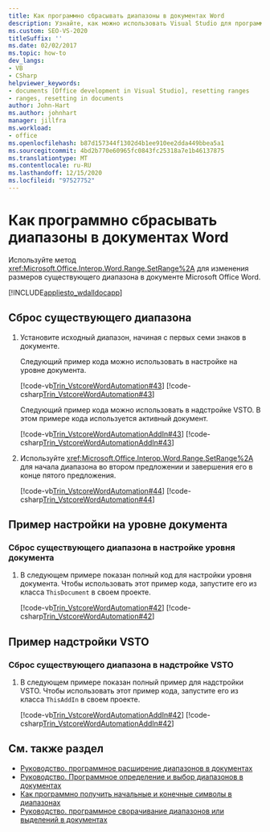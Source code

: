 ```yaml
---
title: Как программно сбрасывать диапазоны в документах Word
description: Узнайте, как можно использовать Visual Studio для программного изменения размера существующего диапазона в документе Microsoft Word.
ms.custom: SEO-VS-2020
titleSuffix: ''
ms.date: 02/02/2017
ms.topic: how-to
dev_langs:
- VB
- CSharp
helpviewer_keywords:
- documents [Office development in Visual Studio], resetting ranges
- ranges, resetting in documents
author: John-Hart
ms.author: johnhart
manager: jillfra
ms.workload:
- office
ms.openlocfilehash: b87d157344f1302d4b1ee910ee2dda449bbea5a1
ms.sourcegitcommit: 4bd2b770e60965fc0843fc25318a7e1b46137875
ms.translationtype: MT
ms.contentlocale: ru-RU
ms.lasthandoff: 12/15/2020
ms.locfileid: "97527752"
---
```

# <a name="how-to-programmatically-reset-ranges-in-word-documents"></a>Как программно сбрасывать диапазоны в документах Word
  Используйте метод <xref:Microsoft.Office.Interop.Word.Range.SetRange%2A> для изменения размеров существующего диапазона в документе Microsoft Office Word.

 [!INCLUDE[appliesto_wdalldocapp](../vsto/includes/appliesto-wdalldocapp-md.md)]

## <a name="to-reset-an-existing-range"></a>Сброс существующего диапазона

1. Установите исходный диапазон, начиная с первых семи знаков в документе.

     Следующий пример кода можно использовать в настройке на уровне документа.

     [!code-vb[Trin_VstcoreWordAutomation#43](../vsto/codesnippet/VisualBasic/Trin_VstcoreWordAutomationVB/ThisDocument.vb#43)]
     [!code-csharp[Trin_VstcoreWordAutomation#43](../vsto/codesnippet/CSharp/Trin_VstcoreWordAutomationCS/ThisDocument.cs#43)]

     Следующий пример кода можно использовать в надстройке VSTO. В этом примере кода используется активный документ.

     [!code-vb[Trin_VstcoreWordAutomationAddIn#43](../vsto/codesnippet/VisualBasic/Trin_VstcoreWordAutomationAddIn/ThisAddIn.vb#43)]
     [!code-csharp[Trin_VstcoreWordAutomationAddIn#43](../vsto/codesnippet/CSharp/Trin_VstcoreWordAutomationAddIn/ThisAddIn.cs#43)]

2. Используйте <xref:Microsoft.Office.Interop.Word.Range.SetRange%2A> для начала диапазона во втором предложении и завершения его в конце пятого предложения.

     [!code-vb[Trin_VstcoreWordAutomation#44](../vsto/codesnippet/VisualBasic/Trin_VstcoreWordAutomationVB/ThisDocument.vb#44)]
     [!code-csharp[Trin_VstcoreWordAutomation#44](../vsto/codesnippet/CSharp/Trin_VstcoreWordAutomationCS/ThisDocument.cs#44)]

## <a name="document-level-customization-example"></a>Пример настройки на уровне документа

### <a name="to-reset-an-existing-range-in-a-document-level-customization"></a>Сброс существующего диапазона в настройке уровня документа

1. В следующем примере показан полный код для настройки уровня документа. Чтобы использовать этот пример кода, запустите его из класса `ThisDocument` в своем проекте.

     [!code-vb[Trin_VstcoreWordAutomation#42](../vsto/codesnippet/VisualBasic/Trin_VstcoreWordAutomationVB/ThisDocument.vb#42)]
     [!code-csharp[Trin_VstcoreWordAutomation#42](../vsto/codesnippet/CSharp/Trin_VstcoreWordAutomationCS/ThisDocument.cs#42)]

## <a name="vsto-add-in-example"></a>Пример надстройки VSTO

### <a name="to-reset-an-existing-range-in-a-vsto-add-in"></a>Сброс существующего диапазона в надстройке VSTO

1. В следующем примере показан полный пример для надстройки VSTO. Чтобы использовать этот пример кода, запустите его из класса `ThisAddIn` в своем проекте.

     [!code-vb[Trin_VstcoreWordAutomationAddIn#42](../vsto/codesnippet/VisualBasic/Trin_VstcoreWordAutomationAddIn/ThisAddIn.vb#42)]
     [!code-csharp[Trin_VstcoreWordAutomationAddIn#42](../vsto/codesnippet/CSharp/Trin_VstcoreWordAutomationAddIn/ThisAddIn.cs#42)]

## <a name="see-also"></a>См. также раздел
- [Руководство. программное расширение диапазонов в документах](../vsto/how-to-programmatically-extend-ranges-in-documents.md)
- [Руководство. Программное определение и выбор диапазонов в документах](../vsto/how-to-programmatically-define-and-select-ranges-in-documents.md)
- [Как программно получить начальные и конечные символы в диапазонах](../vsto/how-to-programmatically-retrieve-start-and-end-characters-in-ranges.md)
- [Руководство. программное сворачивание диапазонов или выделений в документах](../vsto/how-to-programmatically-collapse-ranges-or-selections-in-documents.md)
